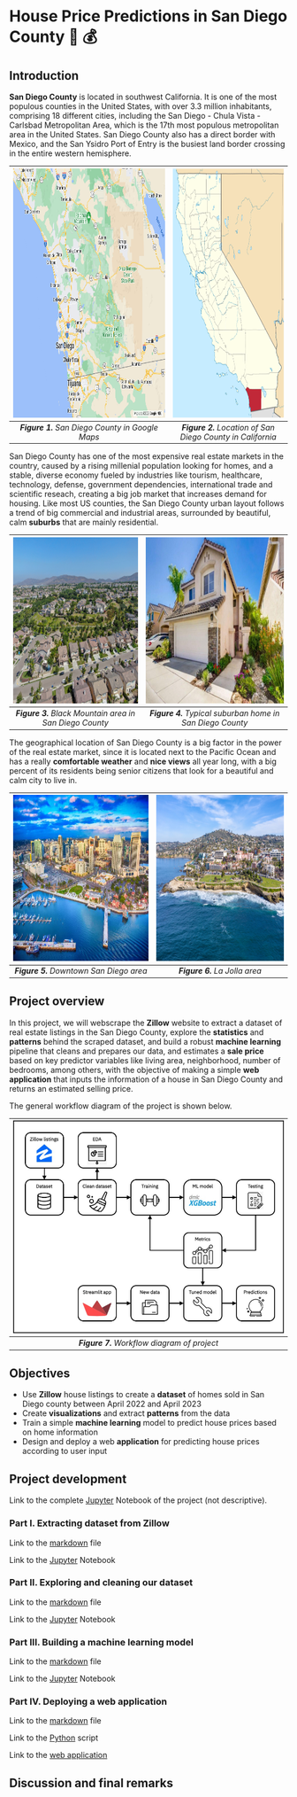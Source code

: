 # **House Price Predictions in San Diego County** :house_with_garden: :moneybag:

## **Introduction**
**San Diego County** is located in southwest California. It is one of the most populous counties in the United States, with over 3.3 million inhabitants, comprising 18 different cities, including the San Diego - Chula Vista - Carlsbad Metropolitan Area, which is the 17th most populous metropolitan area in the United States. San Diego County also has a direct border with Mexico, and the San Ysidro Port of Entry is the busiest land border crossing in the entire western hemisphere.

<div align="center">

|  <img src='images/mapimage.jpeg' height="450">                         |<img src='images/county_location_2.png' height="450">                              |
|:----------------------------------------------------------------------:|:---------------------------------------------------------------------------------:|
| ***Figure 1.**  San Diego County in Google Maps*                        | ***Figure 2.** Location of San Diego County in California*                        |

</div>

San Diego County has one of the most expensive real estate markets in the country, caused by a rising millenial population looking for homes, and a stable, diverse economy fueled by industries like tourism, healthcare, technology, defense, government dependencies, international trade and scientific reseach, creating a big job market that increases demand for housing. Like most US counties, the San Diego County urban layout follows a trend of big commercial and industrial areas, surrounded by beautiful, calm **suburbs** that are mainly residential.

<div align="center"> 

| <img src='images/suburb.jpg' height="300">                       |<img src='images/sd_home.jpg' height="300">                       |
|:----------------------------------------------------------------------:|:---------------------------------------------------------------------------------:|
| ***Figure 3.**  Black Mountain area in San Diego County*                        | ***Figure 4.** Typical suburban home in San Diego County*          |

</div> 

The geographical location of San Diego County is a big factor in the power of the real estate market, since it is located next to the Pacific Ocean and has a really **comfortable weather** and **nice views** all year long, with a big percent of its residents being senior citizens that look for a beautiful and calm city to live in.

<div align="center"> 

| <img src='images/sd_highrise.png' height="300">                      |<img src='images/la_jolla.png' height="300">                   |
|:----------------------------------------------------------------------:|:---------------------------------------------------------------------------------:|
| ***Figure 5.**  Downtown San Diego area*                        | ***Figure 6.** La Jolla area*          |

</div> 

## **Project overview**
In this project, we will webscrape the **Zillow** website to extract a dataset of real estate listings in the San Diego County, explore the **statistics** and **patterns** behind the scraped dataset, and build a robust **machine learning** pipeline that cleans and prepares our data, and estimates a **sale price** based on key predictor variables like living area, neighborhood, number of bedrooms, among others, with the objective of making a simple **web application** that inputs the information of a house in San Diego County and returns an estimated selling price.

The general workflow diagram of the project is shown below. 

<div align="center">
    
|<img src='images/ml_diagram.jpg' width = '750'>|
|:---------------------------------------------:|
| ***Figure 7.** Workflow diagram of project*   |
    
</div>

## **Objectives**
- Use **Zillow** house listings to create a **dataset** of homes sold in San Diego county between April 2022 and April 2023
- Create **visualizations** and extract **patterns** from the data
- Train a simple **machine learning** model to predict house prices based on home information
- Design and deploy a web **application** for predicting house prices according to user input

## **Project development**

Link to the complete [Jupyter](jupyter/sd_house_prices_complete.ipynb) Notebook of the project (not descriptive).
### Part I. Extracting dataset from Zillow
Link to the [markdown](markdown/extracting_dataset.md) file

Link to the [Jupyter](jupyter/extracting_dataset.ipynb) Notebook 

### Part II. Exploring and cleaning our dataset
Link to the [markdown](markdown/exploratory_data_analysis.md) file

Link to the [Jupyter](jupyter/exploratory_data_analysis.ipynb) Notebook

### Part III. Building a machine learning model
Link to the [markdown](markdown/ml_modeling.md) file

Link to the [Jupyter](jupyter/ml_modeling.ipynb) Notebook

### Part IV. Deploying a web application
Link to the [markdown](markdown/deploy_web_app.md) file

Link to the [Python](StreamlitApp/predictor_app.py) script

Link to the [web application](https://david1792x-sd-house-prices.streamlit.app/)

## **Discussion and final remarks**

